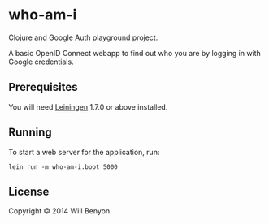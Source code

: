 # who-am-i

Clojure and Google Auth playground project.

A basic OpenID Connect webapp to find out who you are by logging in with Google credentials.

## Prerequisites

You will need [Leiningen][1] 1.7.0 or above installed.

[1]: https://github.com/technomancy/leiningen

## Running

To start a web server for the application, run:

    lein run -m who-am-i.boot 5000

## License

Copyright © 2014 Will Benyon
